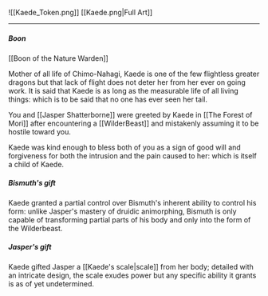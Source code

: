 ![[Kaede_Token.png]]
[[Kaede.png|Full Art]]

---

##### Boon
[[Boon of the Nature Warden]]


Mother of all life of Chimo-Nahagi, Kaede is one of the few flightless greater dragons but that lack of flight does not deter her from her ever on going work. It is said that Kaede is as long as the measurable life of all living things: which is to be said that no one has ever seen her tail.

You and [[Jasper Shatterborne]] were greeted by Kaede in [[The Forest of Mori]] after encountering a [[WilderBeast]] and mistakenly assuming it to be hostile toward you. 

Kaede was kind enough to bless both of you as a sign of good will and forgiveness for both the intrusion and the pain caused to her: which is itself a child of Kaede.

##### Bismuth's gift

Kaede granted a partial control over Bismuth's inherent ability to control his form: unlike Jasper's mastery of druidic animorphing, Bismuth is only capable of transforming partial parts of his body and only into the form of the Wilderbeast.

##### Jasper's gift

Kaede gifted Jasper a [[Kaede's scale|scale]] from her body; detailed with an intricate design, the scale exudes power but any specific ability it grants is as of yet undetermined.
